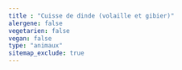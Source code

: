 ```yaml
---
title : "Cuisse de dinde (volaille et gibier)"
alergene: false
vegetarien: false
vegan: false
type: "animaux"
sitemap_exclude: true
--- 
```

